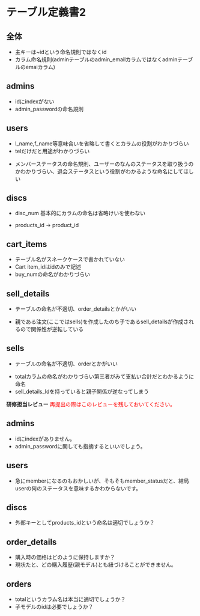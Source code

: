 # テーブル定義書2
## 全体
- 主キーは~idという命名規則ではなくid
- カラム命名規則(adminテーブルのadmin_emailカラムではなくadminテーブルのemaiカラム)

<!-- 追記-->
## admins
- idにindexがない
- admin_passwordの命名規則

## users
- l_name,f_name等意味合いを省略して書くとカラムの役割がわかりづらい
- telだけだと用途がわかりづらい
<!-- 追記-->
- メンバーステータスの命名規則、ユーザーのなんのステータスを取り扱うのかわかりづらい、退会ステータスという役割がわかるような命名にしてほしい

## discs
- disc_num 基本的にカラムの命名は省略けいを使わない
<!-- 追記-->
- products_id → product_id

## cart_items
- テーブル名がスネークケースで書かれていない
- Cart item_idはidのみで記述
- buy_numの命名がわかりづらい

## sell_details
- テーブルの命名が不適切、order_detailsとかがいい
<!-- 追記-->
- 親である注文(ここではsells)を作成したのち子であるsell_detailsが作成されるので関係性が逆転している

## sells
- テーブルの命名が不適切、orderとかがいい
<!-- 追記-->
- totalカラムの命名がわかりづらい第三者がみて支払い合計だとわかるように命名
- sell_details_Idを持っていると親子関係が逆なってしまう

**研修担当レビュー**
<font color="Red">再提出の際はこのレビューを残しておいてください。</font>

## admins
- idにindexがありません。
- admin_passwordに関しても指摘するといいでしょう。

## users
- 急にmemberになるのもおかしいが、そもそもmember_statusだと、結局userの何のステータスを意味するかわからないです。

## discs
- 外部キーとしてproducts_idという命名は適切でしょうか？


## order_details
- 購入時の価格はどのように保持しますか？
- 現状たと、どの購入履歴(親モデル)とも紐づけることができません。


## orders
- totalというカラム名は本当に適切でしょうか？
- 子モデルのidは必要でしょうか？